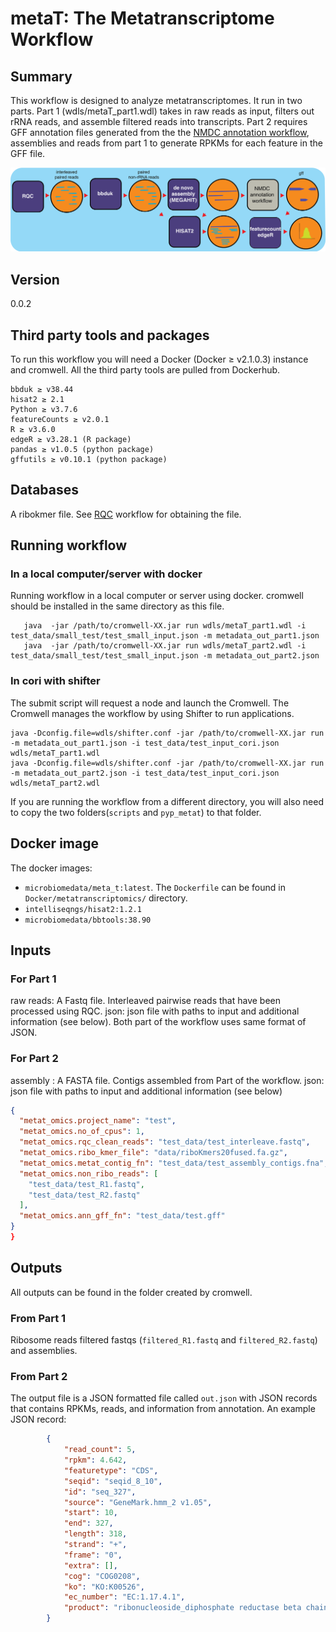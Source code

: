 # metaT: The Metatranscriptome Workflow

## Summary
This workflow is designed to analyze metatranscriptomes. It run in two parts. Part 1 (wdls/metaT_part1.wdl) takes in raw reads as input, filters out rRNA reads, and assemble filtered reads into transcripts. Part 2 requires GFF annotation files generated from the the [NMDC annotation workflow](https://github.com/microbiomedata/mg_annotation), assemblies and reads from part 1 to generate RPKMs for each feature in the GFF file.

![metatranscriptomics workflow](docs/workflow_metatranscriptomics.png)

## Version
0.0.2
## Third party tools and packages
To run this workflow you will need a Docker (Docker ≥ v2.1.0.3) instance and cromwell. All the third party tools are pulled from Dockerhub.

```
bbduk ≥ v38.44
hisat2 ≥ 2.1
Python ≥ v3.7.6
featureCounts ≥ v2.0.1
R ≥ v3.6.0
edgeR ≥ v3.28.1 (R package)
pandas ≥ v1.0.5 (python package)
gffutils ≥ v0.10.1 (python package)

```

## Databases
A ribokmer file. See [RQC](https://github.com/microbiomedata/ReadsQC) workflow for obtaining the file.

## Running workflow

### In a local computer/server with docker
Running workflow in a local computer or server using docker. cromwell should be installed in the same directory as this file.

```
   java  -jar /path/to/cromwell-XX.jar run wdls/metaT_part1.wdl -i  test_data/small_test/test_small_input.json -m metadata_out_part1.json
   java  -jar /path/to/cromwell-XX.jar run wdls/metaT_part2.wdl -i  test_data/small_test/test_small_input.json -m metadata_out_part2.json 
```

###  In cori with shifter 

The submit script will request a node and launch the Cromwell.  The Cromwell manages the workflow by using Shifter to run applications.

```
java -Dconfig.file=wdls/shifter.conf -jar /path/to/cromwell-XX.jar run -m metadata_out_part1.json -i test_data/test_input_cori.json wdls/metaT_part1.wdl
java -Dconfig.file=wdls/shifter.conf -jar /path/to/cromwell-XX.jar run -m metadata_out_part2.json -i test_data/test_input_cori.json wdls/metaT_part2.wdl

```
If you are running the workflow from a different directory, you will also need to copy the two folders(`scripts` and `pyp_metat`) to that folder.
## Docker image

The docker images: 
- `microbiomedata/meta_t:latest`. 
  The `Dockerfile` can be found in `Docker/metatranscriptomics/` directory. 
- `intelliseqngs/hisat2:1.2.1`
- `microbiomedata/bbtools:38.90`


## Inputs

### For Part 1
raw reads: A Fastq file. Interleaved pairwise reads that have been processed using RQC.
json: json file with paths to input and additional information (see below). Both part of the workflow uses same format of JSON.

### For Part 2
assembly : A FASTA file. Contigs assembled from Part of the workflow.
json: json file with paths to input and additional information (see below)

```json
{
  "metat_omics.project_name": "test",
  "metat_omics.no_of_cpus": 1,
  "metat_omics.rqc_clean_reads": "test_data/test_interleave.fastq",
  "metat_omics.ribo_kmer_file": "data/riboKmers20fused.fa.gz",
  "metat_omics.metat_contig_fn": "test_data/test_assembly_contigs.fna",
  "metat_omics.non_ribo_reads": [
    "test_data/test_R1.fastq",
    "test_data/test_R2.fastq"
  ],
  "metat_omics.ann_gff_fn": "test_data/test.gff"
}
}

```

## Outputs
All outputs can be found in the folder created by cromwell.
### From Part 1
Ribosome reads filtered fastqs (`filtered_R1.fastq` and `filtered_R2.fastq`) and assemblies.
### From Part 2
The output file is a JSON formatted file called `out.json` with JSON records that contains RPKMs, reads, and information from annotation. An example JSON record:
```json
        {
            "read_count": 5,
            "rpkm": 4.642,
            "featuretype": "CDS",
            "seqid": "seqid_8_10",
            "id": "seq_327",
            "source": "GeneMark.hmm_2 v1.05",
            "start": 10,
            "end": 327,
            "length": 318,
            "strand": "+",
            "frame": "0",
            "extra": [],
            "cog": "COG0208",
            "ko": "KO:K00526",
            "ec_number": "EC:1.17.4.1",
            "product": "ribonucleoside_diphosphate reductase beta chain"
        }

```

<!-- #TODO add documentation, get stuff from BIN -->